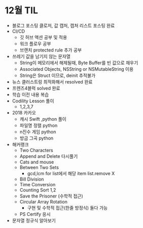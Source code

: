 # 12월 TIL
* 블로그 포스팅 클로저, 값 캡처, 캡처 리스트 포스팅 완료
* CI/CD
  * 깃 허브 액션 공부 및 적용
  * 워크 플로우 공부
  * 브랜치 protected rule 추가 공부
* 쓰레기 값을 남기지 않는 문자열
  * String이 메모리에서 해제될때, Byte Buffer를 빈 값으로 채우기
  * Associated Objects, NSString or NSMutableString 이용
  * String은 Struct 이므로, deinit 추적불가
* 뉴스 클러스트링 최적화해서 resolved 완료
* 프렌즈4블럭 solved 완료
* 학습 이전 내용 복습
* Codility Lesson 풀이
  * 1,2,3,7
* 2018 카카오
  * 캐시 Swift ,python 풀이
  * 파일명 정렬 python
  * n진수 게임 python
  * 방금 그곡 python
* 해커랭크
  * Two Characters
  * Append and Delete 다시풀기
  * Cats and mouse
  * Between Two Sets
    * gcd,lcm for list에서 해당 item list.remove X
  * Bill Division
  * Time Conversion
  * Counting Sort 1,2
  * Save the Prisoner (수학적 접근)
  * Circular Array Rotation
    * 구현 및 수학적 접근(한줄 방정식) 둘다 가능
  * PS Certify 응시
* 문자열 정규식 알아보기